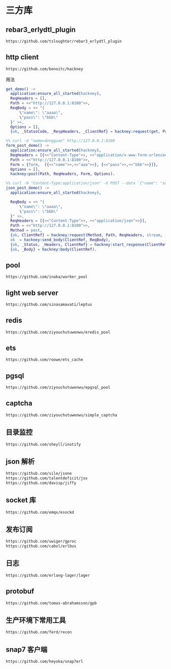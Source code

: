 # 三方库

## rebar3_erlydtl_plugin

```sh
https://github.com/tsloughter/rebar3_erlydtl_plugin
```

## http client

```sh
https://github.com/benoitc/hackney
```

用法

```erlang
get_demo() ->
  application:ensure_all_started(hackney),
  ReqHeaders = [],
  Path = <<"http://127.0.0.1:8100">>,
  ReqBody = << "{
      \"name\": \"aaaa\",
      \"pass\": \"bbb\"
  }" >>,
  Options = [],
  {ok, _StatusCode, _RespHeaders, _ClientRef} = hackney:request(get, Path, ReqHeaders, ReqBody, Options).

%% curl -d "name=dongguan" http://127.0.0.1:8100
form_post_demo() ->
  application:ensure_all_started(hackney),
  ReqHeaders = [{<<"Content-Type">>, <<"application/x-www-form-urlencoded">>}],
  Path = <<"http://127.0.0.1:8100">>,
  Form = {form,  [{<<"name">>,<<"aaa">>}, {<<"pass">>,<<"bbb">>}]},
  Options = [],
  hackney:post(Path, ReqHeaders, Form, Options).

%% curl -H "Content-Type:application/json" -X POST --data '{"name": "sunshine"}' http://127.0.0.1:8100
json_post_demo() ->
  application:ensure_all_started(hackney),

  ReqBody = << "{
      \"name\": \"aaaa\",
      \"pass\": \"bbb\"
  }" >>,
  ReqHeaders = [{<<"Content-Type">>, <<"application/json">>}],
  Path = <<"http://127.0.0.1:8100">>,
  Method = post,
  {ok, ClientRef} = hackney:request(Method, Path, ReqHeaders, stream, []),
  ok  = hackney:send_body(ClientRef, ReqBody),
  {ok, _Status, _Headers, ClientRef} = hackney:start_response(ClientRef),
  {ok, _Body} = hackney:body(ClientRef).
```

## pool

```sh
https://github.com/inaka/worker_pool
```

## light web server

```sh
https://github.com/sinasamavati/leptus
```

## redis

```sh
https://github.com/ziyouchutuwenwu/eredis_pool
```

## ets

```sh
https://github.com/roowe/ets_cache
```

## pgsql

```sh
https://github.com/ziyouchutuwenwu/epgsql_pool
```

## captcha

```sh
https://github.com/ziyouchutuwenwu/simple_captcha
```

## 目录监控

```sh
https://github.com/sheyll/inotify
```

## json 解析

```sh
https://github.com/sile/jsone
https://github.com/talentdeficit/jsx
https://github.com/davisp/jiffy
```

## socket 库

```sh
https://github.com/emqx/esockd
```

## 发布订阅

```sh
https://github.com/uwiger/gproc
https://github.com/cabol/erlbus
```

## 日志

```sh
https://github.com/erlang-lager/lager
```

## protobuf

```sh
https://github.com/tomas-abrahamsson/gpb
```

## 生产环境下常用工具

```sh
https://github.com/ferd/recon
```

## snap7 客户端

```sh
https://github.com/heyoka/snap7erl
```
